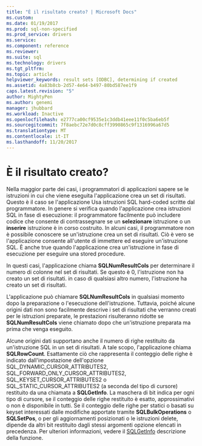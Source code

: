 ```yaml
---
title: "È il risultato creato? | Microsoft Docs"
ms.custom: 
ms.date: 01/19/2017
ms.prod: sql-non-specified
ms.prod_service: drivers
ms.service: 
ms.component: reference
ms.reviewer: 
ms.suite: sql
ms.technology: drivers
ms.tgt_pltfrm: 
ms.topic: article
helpviewer_keywords: result sets [ODBC], determining if created
ms.assetid: 4a83b8cb-2d57-4e64-b497-80bd587ee1f9
caps.latest.revision: "5"
author: MightyPen
ms.author: genemi
manager: jhubbard
ms.workload: Inactive
ms.openlocfilehash: e2777ca00cf9535e1c3ddb41eee11f0c5ba6eb5f
ms.sourcegitcommit: 7f8aebc72e7d0c8cff3990865c9f1316996a67d5
ms.translationtype: MT
ms.contentlocale: it-IT
ms.lasthandoff: 11/20/2017
---
```

# <a name="was-a-result-set-created"></a>È il risultato creato?
Nella maggior parte dei casi, i programmatori di applicazioni sapere se le istruzioni in cui che viene eseguita l'applicazione crea un set di risultati. Questo è il caso se l'applicazione Usa istruzioni SQL hard-coded scritte dal programmatore. In genere si verifica quando l'applicazione crea istruzioni SQL in fase di esecuzione: il programmatore facilmente può includere codice che consente di contrassegnare se un **selezionare** istruzione o un **inserire** istruzione è in corso costruito. In alcuni casi, il programmatore non è possibile conoscere se un'istruzione crea un set di risultati. Ciò è vero se l'applicazione consente all'utente di immettere ed eseguire un'istruzione SQL. È anche true quando l'applicazione crea un'istruzione in fase di esecuzione per eseguire una stored procedure.  
  
 In questi casi, l'applicazione chiama **SQLNumResultCols** per determinare il numero di colonne nel set di risultati. Se questo è 0, l'istruzione non ha creato un set di risultati. in caso di qualsiasi altro numero, l'istruzione ha creato un set di risultati.  
  
 L'applicazione può chiamare **SQLNumResultCols** in qualsiasi momento dopo la preparazione o l'esecuzione dell'istruzione. Tuttavia, poiché alcune origini dati non sono facilmente descrive i set di risultati che verranno creati per le istruzioni preparate, le prestazioni risulteranno ridotte se **SQLNumResultCols** viene chiamato dopo che un'istruzione preparata ma prima che venga eseguito.  
  
 Alcune origini dati supportano anche il numero di righe restituito da un'istruzione SQL in un set di risultati. A tale scopo, l'applicazione chiama **SQLRowCount**. Esattamente ciò che rappresenta il conteggio delle righe è indicato dall'impostazione dell'opzione SQL_DYNAMIC_CURSOR_ATTRIBUTES2, SQL_FORWARD_ONLY_CURSOR_ATTRIBUTES2, SQL_KEYSET_CURSOR_ATTRIBUTES2 o SQL_STATIC_CURSOR_ATTRIBUTES2 (a seconda del tipo di cursore) restituito da una chiamata a **SQLGetInfo**. La maschera di bit indica per ogni tipo di cursore, se il conteggio delle righe restituito è esatto, approssimativi o non è disponibile in tutti. Se il conteggio delle righe per statici o basati su keyset interessati dalle modifiche apportate tramite **SQLBulkOperations** o **SQLSetPos**, o per gli aggiornamenti posizionati o le istruzioni delete, dipende da altri bit restituito dagli stessi argomenti opzione elencati in precedenza. Per ulteriori informazioni, vedere il [SQLGetInfo](../../../odbc/reference/syntax/sqlgetinfo-function.md) descrizione della funzione.
